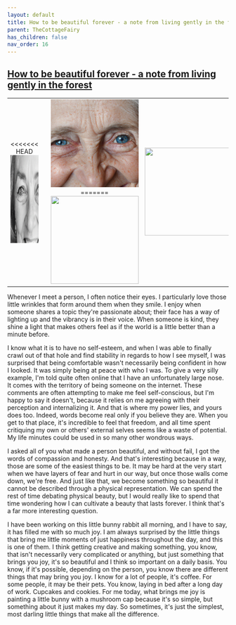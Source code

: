 ```yaml
---
layout: default
title: How to be beautiful forever - a note from living gently in the forest
parent: TheCottageFairy
has_children: false
nav_order: 16
---
```


## [How to be beautiful forever - a note from living gently in the forest](https://www.youtube.com/watch?v=Q6QpSl6-CQw)

<div>
<table align="center">
	<tr>
		<td align="center">
<<<<<<< HEAD
			<img src="../../assets/cottage_fairy_ai_generated_photos/How_to_be_beautiful_forever_-_a_note_from_living_gently_in_the_forest-[Q6QpSl6-CQw]/generated_00.png" height="200" width="200"/>
		</td>
		<td align="center">
			<img src="../../assets/cottage_fairy_ai_generated_photos/How_to_be_beautiful_forever_-_a_note_from_living_gently_in_the_forest-[Q6QpSl6-CQw]/generated_01.png" height="200" width="200"/>
		</td>
		<td align="center">
			<img src="../../assets/cottage_fairy_ai_generated_photos/How_to_be_beautiful_forever_-_a_note_from_living_gently_in_the_forest-[Q6QpSl6-CQw]/generated_02.png" height="200" width="200"/>
=======
			<img src="../../posters/How_to_be_beautiful_forever_-_a_note_from_living_gently_in_the_forest-[Q6QpSl6-CQw]/generated_00.png" height="200" width="200"/>
		</td>
		<td align="center">
			<img src="../../posters/How_to_be_beautiful_forever_-_a_note_from_living_gently_in_the_forest-[Q6QpSl6-CQw]/generated_01.png" height="200" width="200"/>
		</td>
		<td align="center">
			<img src="../../posters/How_to_be_beautiful_forever_-_a_note_from_living_gently_in_the_forest-[Q6QpSl6-CQw]/generated_02.png" height="200" width="200"/>
>>>>>>> ffe52613361410ad9d371a0f80e81de4dd24175f
		</td>
	</tr>
</table>
</div>

Whenever I meet a person, I often notice their eyes. I particularly love those little wrinkles that form around them when they smile. I enjoy when someone shares a topic they're passionate about; their face has a way of lighting up and the vibrancy is in their voice. When someone is kind, they shine a light that makes others feel as if the world is a little better than a minute before.

I know what it is to have no self-esteem, and when I was able to finally crawl out of that hole and find stability in regards to how I see myself, I was surprised that being comfortable wasn't necessarily being confident in how I looked. It was simply being at peace with who I was. To give a very silly example, I'm told quite often online that I have an unfortunately large nose. It comes with the territory of being someone on the internet. These comments are often attempting to make me feel self-conscious, but I'm happy to say it doesn't, because it relies on me agreeing with their perception and internalizing it. And that is where my power lies, and yours does too. Indeed, words become real only if you believe they are. When you get to that place, it's incredible to feel that freedom, and all time spent critiquing my own or others' external selves seems like a waste of potential. My life minutes could be used in so many other wondrous ways.

I asked all of you what made a person beautiful, and without fail, I got the words of compassion and honesty. And that's interesting because in a way, those are some of the easiest things to be. It may be hard at the very start when we have layers of fear and hurt in our way, but once those walls come down, we're free. And just like that, we become something so beautiful it cannot be described through a physical representation. We can spend the rest of time debating physical beauty, but I would really like to spend that time wondering how I can cultivate a beauty that lasts forever. I think that's a far more interesting question.

I have been working on this little bunny rabbit all morning, and I have to say, it has filled me with so much joy. I am always surprised by the little things that bring me little moments of just happiness throughout the day, and this is one of them. I think getting creative and making something, you know, that isn't necessarily very complicated or anything, but just something that brings you joy, it's so beautiful and I think so important on a daily basis. You know, if it's possible, depending on the person, you know there are different things that may bring you joy. I know for a lot of people, it's coffee. For some people, it may be their pets. You know, laying in bed after a long day of work. Cupcakes and cookies. For me today, what brings me joy is painting a little bunny with a mushroom cap because it's so simple, but something about it just makes my day. So sometimes, it's just the simplest, most darling little things that make all the difference.